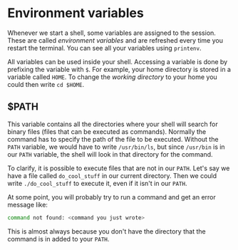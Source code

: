 # Environment variables

Whenever we start a shell, some variables are assigned to the session. These are called _environment variables_ and are refreshed every time you restart the terminal. You can see all your variables using `printenv`.

All variables can be used inside your shell. Accessing a variable is done by prefixing the variable with `$`. For example, your home directory is stored in a variable called `HOME`. To change the _working directory_ to your home you could then write `cd $HOME`.

## $PATH

This variable contains all the directories where your shell will search for binary files (files that can be executed as commands). Normally the command has to specify the path of the file to be executed. Without the `PATH` variable, we would have to write `/usr/bin/ls`, but since `/usr/bin` is in our `PATH` variable, the shell will look in that directory for the command.

To clarify, it is possible to execute files that are not in our `PATH`. Let's say we have a file called `do_cool_stuff` in our current directory. Then we could write `./do_cool_stuff` to execute it, even if it isn't in our `PATH`.

At some point, you will probably try to run a command and get an error message like:

```bash
command not found: <command you just wrote>
```

This is almost always because you don't have the directory that the command is in added to your `PATH`.
